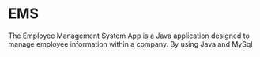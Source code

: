 # EMS
 The Employee Management System App is a Java application designed to manage employee information within a company. By using Java and MySql
